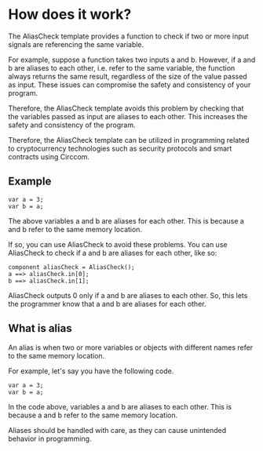 # How does it work?

The AliasCheck template provides a function to check if two or more input signals are referencing the same variable.

For example, suppose a function takes two inputs a and b. However, if a and b are aliases to each other, i.e. refer to the same variable, the function always returns the same result, regardless of the size of the value passed as input. These issues can compromise the safety and consistency of your program.

Therefore, the AliasCheck template avoids this problem by checking that the variables passed as input are aliases to each other. This increases the safety and consistency of the program.

Therefore, the AliasCheck template can be utilized in programming related to cryptocurrency technologies such as security protocols and smart contracts using Circcom.

## Example

```
var a = 3;
var b = a;
```
The above variables a and b are aliases for each other. This is because a and b refer to the same memory location.

If so, you can use AliasCheck to avoid these problems. You can use AliasCheck to check if a and b are aliases for each other, like so:

```
component aliasCheck = AliasCheck();
a ==> aliasCheck.in[0];
b ==> aliasCheck.in[1];
```
AliasCheck outputs 0 only if a and b are aliases to each other. So, this lets the programmer know that a and b are aliases for each other.

## What is alias

An alias is when two or more variables or objects with different names refer to the same memory location.

For example, let's say you have the following code.
```
var a = 3;
var b = a;
```
In the code above, variables a and b are aliases to each other. This is because a and b refer to the same memory location.

Aliases should be handled with care, as they can cause unintended behavior in programming.
